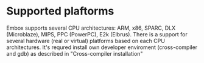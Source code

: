 # Supported plaftorms

Embox supports several CPU architectures: ARM, x86, SPARC, DLX (Microblaze), MIPS, PPC (PowerPC), E2k (Elbrus). There is a support for several hardware (real or virtual) platforms based on each CPU architectures. It's requred install own developer enviroment (cross-compiler and gdb) as described in "Cross-compiler installation"
